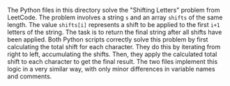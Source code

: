 The Python files in this directory solve the "Shifting Letters" problem from LeetCode. The problem involves a string `s` and an array `shifts` of the same length. The value `shifts[i]` represents a shift to be applied to the first `i+1` letters of the string. The task is to return the final string after all shifts have been applied. Both Python scripts correctly solve this problem by first calculating the total shift for each character. They do this by iterating from right to left, accumulating the shifts. Then, they apply the calculated total shift to each character to get the final result. The two files implement this logic in a very similar way, with only minor differences in variable names and comments.
